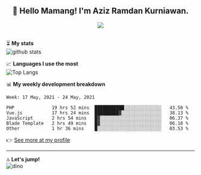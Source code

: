 <h2 align="center">👋 Hello Mamang! I'm Aziz Ramdan Kurniawan.</h2>  
<p align="center">
  <img src="https://komarev.com/ghpvc/?username=azizramdan"> <br><br>
</p>
    
⏳ **My stats**  
![github stats](https://github-readme-stats.vercel.app/api?username=azizramdan&show_icons=true&count_private=true&title_color=000&hide_border=true&hide_title=true)  

📈 **Languages I use the most**  
![Top Langs](https://github-readme-stats.vercel.app/api/top-langs/?username=azizramdan&layout=compact&langs_count=6&hide=tsql&hide_border=true&hide_title=true&exclude_repo=Futsal-Go,Futsal-Go-Admin,Sistem-Informasi-Sensus-Harian-Rawat-Inap)  

📊 **My weekly development breakdown**
<!--START_SECTION:waka-->
```text
Week: 17 May, 2021 - 24 May, 2021

PHP              19 hrs 52 mins  ███████████░░░░░░░░░░░░░░   43.50 % 
Vue.js           17 hrs 24 mins  █████████▓░░░░░░░░░░░░░░░   38.13 % 
JavaScript       2 hrs 54 mins   █▓░░░░░░░░░░░░░░░░░░░░░░░   06.37 % 
Blade Template   2 hrs 49 mins   █▓░░░░░░░░░░░░░░░░░░░░░░░   06.18 % 
Other            1 hr 36 mins    █░░░░░░░░░░░░░░░░░░░░░░░░   03.53 % 
```
<!--END_SECTION:waka-->
👉 [See more at my profile](https://wakatime.com/@azizramdan)
***
🔝 **Let's jump!**  
![dino](https://raw.githubusercontent.com/azizramdan/azizramdan/master/dino.gif)  
